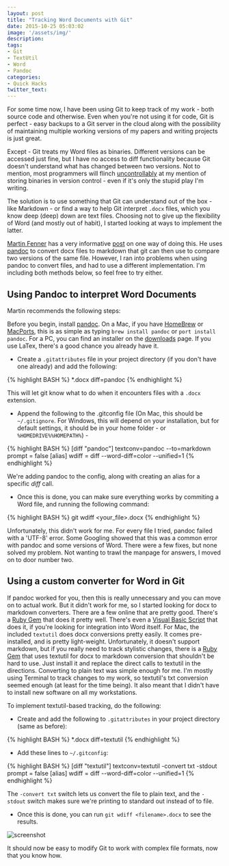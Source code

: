 ```yaml
---
layout: post
title: "Tracking Word Documents with Git"
date: 2015-10-25 05:03:02
image: '/assets/img/'
description:
tags:
- Git
- TextUtil
- Word
- Pandoc
categories:
- Quick Hacks
twitter_text:
---
```

 
For some time now, I have been using Git to keep track of my work - both source code and otherwise. Even when you're not using it for code, Git is perfect - easy backups to a Git server in the cloud along with the possibility of maintaining multiple working versions of my papers and writing projects is just great.

Except - Git treats my Word files as binaries. Different versions can be accessed just fine, but I have no access to diff functionality because Git doesn't understand what has changed between two versions. Not to mention, most programmers will flinch [uncontrollably][stkovflowq] at my mention of storing binaries in version control - even if it's only the stupid play I'm writing.

The solution is to use something that Git can understand out of the box - like Markdown - or find a way to help Git interpret `.docx` files, which you know deep (deep) down are text files. Choosing not to give up the flexibility of Word (and mostly out of habit), I started looking at ways to implement the latter.

[Martin Fenner][mfbio] has a very informative [post][mfpost] on one way of doing this. He uses [pandoc][pandoclink] to convert docx files to markdown that git can then use to compare two versions of the same file. However, I ran into problems when using pandoc to convert files, and had to use a different implementation. I'm including both methods below, so feel free to try either.

## Using Pandoc to interpret Word Documents

Martin recommends the following steps:

Before you begin, install [pandoc][pandoclink]. On a Mac, if you have [HomeBrew][hblink] or [MacPorts][mplink], this is as simple as typing `brew install pandoc` or `port install pandoc`. For a PC, you can find an installer on the [downloads][pddownloads] page. If you use LaTex, there's a good chance you already have it.

+ Create a `.gitattributes` file in your project directory (if you don't have one already) and add the following:

{% highlight BASH %}
*.docx diff=pandoc
{% endhighlight %}

This will let git know what to do when it encounters files with a `.docx` extension.

+ Append the following to the .gitconfig file (On Mac, this should be `~/.gitignore`. For Windows, this will depend on your installation, but for default settings, it should be in your home folder - or `%HOMEDRIVE%%HOMEPATH%`) - 

{% highlight BASH %}
[diff "pandoc"]
  textconv=pandoc --to=markdown
  prompt = false
[alias]
  wdiff = diff --word-diff=color --unified=1
{% endhighlight %}

We're adding pandoc to the config, along with creating an alias for a specific *diff* call.

+ Once this is done, you can make sure everything works by commiting a Word file, and running the following command:

{% highlight BASH %}
git wdiff <your_file>.docx
{% endhighlight %}

Unfortunately, this didn't work for me. For every file I tried, pandoc failed with a 'UTF-8' error. Some Googling showed that this was a common error with pandoc and some versions of Word. There were a few fixes, but none solved my problem. Not wanting to trawl the manpage for answers, I moved on to door number two.

## Using a custom converter for Word in Git

If pandoc worked for you, then this is really unnecessary and you can move on to actual work. But it didn't work for me, so I started looking for docx to markdown converters. There are a few online that are pretty good. There's a [Ruby Gem][rgmarkdown] that does it pretty well. There's even a [Visual Basic Script][vbscript] that does it, if you're looking for integration into Word itself. For Mac, the included `textutil` does docx conversions pretty easily. It comes pre-installed, and is pretty light-weight. Unfortunately, it doesn't support markdown, but if you really need to track stylistic changes, there is a [Ruby Gem][rgmarkdown2] that uses textutil for docx to markdown conversion that shouldn't be hard to use. Just install it and replace the direct calls to textutil in the directions. 
Converting to plain text was simple enough for me. I'm mostly using Terminal to track changes to my work, so textutil's txt conversion seemed enough (at least for the time being). It also meant that I didn't have to install new software on all my workstations.

To implement textutil-based tracking, do the following:

+ Create and add the following to `.gitattributes` in your project directory (same as before):

{% highlight BASH %}
*.docx diff=textutil
{% endhighlight %}

+ Add these lines to `~/.gitconfig`:

{% highlight BASH %}
[diff "textutil"]
  textconv=textutil -convert txt -stdout
  prompt = false
[alias]
  wdiff = diff --word-diff=color --unified=1
{% endhighlight %}

The `-convert txt` switch lets us convert the file to plain text, and the `-stdout` switch makes sure we're printing to standard out instead of to file.

+ Once this is done, you can run `git wdiff <filename>.docx` to see the results.

![screenshot]({{site.url}}/assets/img/TextUtilGit/screenshot.png)

It should now be easy to modify Git to work with complex file formats, now that you know how.

[rgmarkdown2]:https://gist.github.com/ttscoff/3861434
[vbscript]:https://gist.github.com/hawkrives/2305254
[rgmarkdown]:https://github.com/benbalter/word-to-markdown
[pddownloads]:https://github.com/jgm/pandoc/releases/tag/1.15.1.1
[hblink]:https://brew.sh
[mplink]:https://www.macports.org/
[stkovflowq]:http://stackoverflow.com/questions/29674006/is-it-good-practice-to-store-binary-dependencies-in-source-control
[mfbio]:http://blog.martinfenner.org/about.html
[mfpost]:http://blog.martinfenner.org/about.html
[pandoclink]:http://pandoc.org/